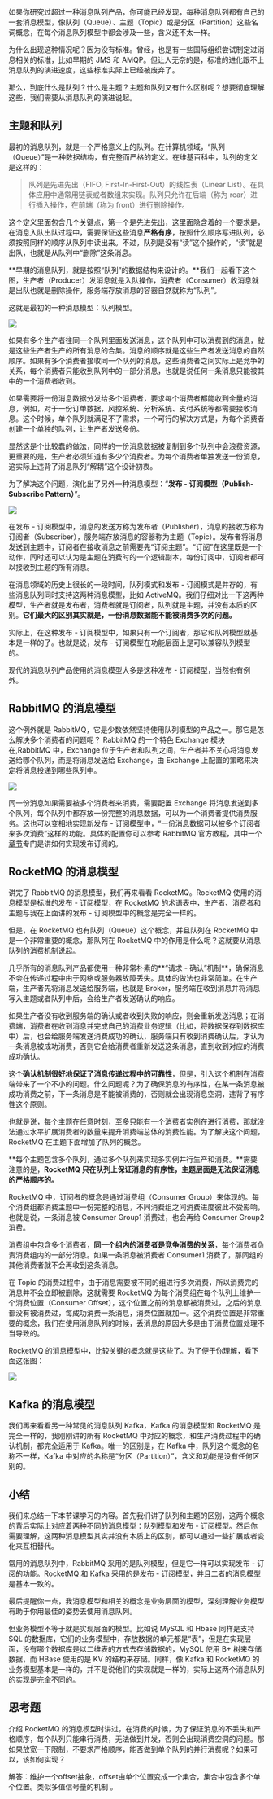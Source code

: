 如果你研究过超过一种消息队列产品，你可能已经发现，每种消息队列都有自己的一套消息模型，像队列（Queue）、主题（Topic）或是分区（Partition）这些名词概念，在每个消息队列模型中都会涉及一些，含义还不太一样。

为什么出现这种情况呢？因为没有标准。曾经，也是有一些国际组织尝试制定过消息相关的标准，比如早期的 JMS 和 AMQP。但让人无奈的是，标准的进化跟不上消息队列的演进速度，这些标准实际上已经被废弃了。

<!-- more -->

那么，到底什么是队列？什么是主题？主题和队列又有什么区别呢？想要彻底理解这些，我们需要从消息队列的演进说起。

## 主题和队列

最初的消息队列，就是一个严格意义上的队列。在计算机领域，“队列（Queue）”是一种数据结构，有完整而严格的定义。在维基百科中，队列的定义是这样的：

> 队列是先进先出（FIFO, First-In-First-Out）的线性表（Linear List）。在具体应用中通常用链表或者数组来实现。队列只允许在后端（称为 rear）进行插入操作，在前端（称为 front）进行删除操作。

这个定义里面包含几个关键点，第一个是先进先出，这里面隐含着的一个要求是，在消息入队出队过程中，需要保证这些消息**严格有序**，按照什么顺序写进队列，必须按照同样的顺序从队列中读出来。不过，队列是没有“读”这个操作的，“读”就是出队，也就是从队列中“删除”这条消息。

**早期的消息队列，就是按照“队列”的数据结构来设计的。**我们一起看下这个图，生产者（Producer）发消息就是入队操作，消费者（Consumer）收消息就是出队也就是删除操作，服务端存放消息的容器自然就称为“队列”。

这就是最初的一种消息模型：队列模型。

![](http://img.bcoder.top/2019.11.10/1.jpg)





如果有多个生产者往同一个队列里面发送消息，这个队列中可以消费到的消息，就是这些生产者生产的所有消息的合集。消息的顺序就是这些生产者发送消息的自然顺序。如果有多个消费者接收同一个队列的消息，这些消费者之间实际上是竞争的关系，每个消费者只能收到队列中的一部分消息，也就是说任何一条消息只能被其中的一个消费者收到。

如果需要将一份消息数据分发给多个消费者，要求每个消费者都能收到全量的消息，例如，对于一份订单数据，风控系统、分析系统、支付系统等都需要接收消息。这个时候，单个队列就满足不了需求，一个可行的解决方式是，为每个消费者创建一个单独的队列，让生产者发送多份。

显然这是个比较蠢的做法，同样的一份消息数据被复制到多个队列中会浪费资源，更重要的是，生产者必须知道有多少个消费者。为每个消费者单独发送一份消息，这实际上违背了消息队列“解耦”这个设计初衷。

为了解决这个问题，演化出了另外一种消息模型：“**发布 - 订阅模型（Publish-Subscribe Pattern）**”。

![](http://img.bcoder.top/2019.11.10/2.jpg)

在发布 - 订阅模型中，消息的发送方称为发布者（Publisher），消息的接收方称为订阅者（Subscriber），服务端存放消息的容器称为主题（Topic）。发布者将消息发送到主题中，订阅者在接收消息之前需要先“订阅主题”。“订阅”在这里既是一个动作，同时还可以认为是主题在消费时的一个逻辑副本，每份订阅中，订阅者都可以接收到主题的所有消息。

在消息领域的历史上很长的一段时间，队列模式和发布 - 订阅模式是并存的，有些消息队列同时支持这两种消息模型，比如 ActiveMQ。我们仔细对比一下这两种模型，生产者就是发布者，消费者就是订阅者，队列就是主题，并没有本质的区别。**它们最大的区别其实就是，一份消息数据能不能被消费多次的问题。**



实际上，在这种发布 - 订阅模型中，如果只有一个订阅者，那它和队列模型就基本是一样的了。也就是说，发布 - 订阅模型在功能层面上是可以兼容队列模型的。

现代的消息队列产品使用的消息模型大多是这种发布 - 订阅模型，当然也有例外。



## RabbitMQ 的消息模型

 这个例外就是 RabbitMQ，它是少数依然坚持使用队列模型的产品之一。那它是怎么解决多个消费者的问题呢？ RabbitMQ 的一个特色 Exchange 模块在,RabbitMQ 中，Exchange 位于生产者和队列之间，生产者并不关心将消息发送给哪个队列，而是将消息发送给 Exchange，由 Exchange 上配置的策略来决定将消息投递到哪些队列中。

![](http://img.bcoder.top/2019.11.10/3.jpg)

 同一份消息如果需要被多个消费者来消费，需要配置 Exchange 将消息发送到多个队列，每个队列中都存放一份完整的消息数据，可以为一个消费者提供消费服务。这也可以变相地实现新发布 - 订阅模型中，“一份消息数据可以被多个订阅者来多次消费”这样的功能。具体的配置你可以参考 RabbitMQ 官方教程，其中一个[章节](http://www.rabbitmq.com/tutorials/tutorial-three-python.html)专门是讲如何实现发布订阅的。 

## RocketMQ 的消息模型

讲完了 RabbitMQ 的消息模型，我们再来看看 RocketMQ。RocketMQ 使用的消息模型是标准的发布 - 订阅模型，在 RocketMQ 的术语表中，生产者、消费者和主题与我在上面讲的发布 - 订阅模型中的概念是完全一样的。

但是，在 RocketMQ 也有队列（Queue）这个概念，并且队列在 RocketMQ 中是一个非常重要的概念，那队列在 RocketMQ 中的作用是什么呢？这就要从消息队列的消费机制说起。

几乎所有的消息队列产品都使用一种非常朴素的**“请求 - 确认”机制**，确保消息不会在传递过程中由于网络或服务器故障丢失。具体的做法也非常简单。在生产端，生产者先将消息发送给服务端，也就是 Broker，服务端在收到消息并将消息写入主题或者队列中后，会给生产者发送确认的响应。

如果生产者没有收到服务端的确认或者收到失败的响应，则会重新发送消息；在消费端，消费者在收到消息并完成自己的消费业务逻辑（比如，将数据保存到数据库中）后，也会给服务端发送消费成功的确认，服务端只有收到消费确认后，才认为一条消息被成功消费，否则它会给消费者重新发送这条消息，直到收到对应的消费成功确认。

这个**确认机制很好地保证了消息传递过程中的可靠性**，但是，引入这个机制在消费端带来了一个不小的问题。什么问题呢？为了确保消息的有序性，在某一条消息被成功消费之前，下一条消息是不能被消费的，否则就会出现消息空洞，违背了有序性这个原则。

也就是说，每个主题在任意时刻，至多只能有一个消费者实例在进行消费，那就没法通过水平扩展消费者的数量来提升消费端总体的消费性能。为了解决这个问题，RocketMQ 在主题下面增加了队列的概念。

**每个主题包含多个队列，通过多个队列来实现多实例并行生产和消费。**需要注意的是，**RocketMQ 只在队列上保证消息的有序性，主题层面是无法保证消息的严格顺序的。**

RocketMQ 中，订阅者的概念是通过消费组（Consumer Group）来体现的。每个消费组都消费主题中一份完整的消息，不同消费组之间消费进度彼此不受影响，也就是说，一条消息被 Consumer Group1 消费过，也会再给 Consumer Group2 消费。

消费组中包含多个消费者，**同一个组内的消费者是竞争消费的关系**，每个消费者负责消费组内的一部分消息。如果一条消息被消费者 Consumer1 消费了，那同组的其他消费者就不会再收到这条消息。

在 Topic 的消费过程中，由于消息需要被不同的组进行多次消费，所以消费完的消息并不会立即被删除，这就需要 RocketMQ 为每个消费组在每个队列上维护一个消费位置（Consumer Offset），这个位置之前的消息都被消费过，之后的消息都没有被消费过，每成功消费一条消息，消费位置就加一。这个消费位置是非常重要的概念，我们在使用消息队列的时候，丢消息的原因大多是由于消费位置处理不当导致的。

RocketMQ 的消息模型中，比较关键的概念就是这些了。为了便于你理解，看下面这张图：

![](http://img.bcoder.top/2019.11.10/4.jpg)

## Kafka 的消息模型

我们再来看看另一种常见的消息队列 Kafka，Kafka 的消息模型和 RocketMQ 是完全一样的，我刚刚讲的所有 RocketMQ 中对应的概念，和生产消费过程中的确认机制，都完全适用于 Kafka。唯一的区别是，在 Kafka 中，队列这个概念的名称不一样，Kafka 中对应的名称是“分区（Partition）”，含义和功能是没有任何区别的。



## 小结

我们来总结一下本节课学习的内容。首先我们讲了队列和主题的区别，这两个概念的背后实际上对应着两种不同的消息模型：队列模型和发布 - 订阅模型。然后你需要理解，这两种消息模型其实并没有本质上的区别，都可以通过一些扩展或者变化来互相替代。

常用的消息队列中，RabbitMQ 采用的是队列模型，但是它一样可以实现发布 - 订阅的功能。RocketMQ 和 Kafka 采用的是发布 - 订阅模型，并且二者的消息模型是基本一致的。

最后提醒你一点，我消息模型和相关的概念是业务层面的模型，深刻理解业务模型有助于你用最佳的姿势去使用消息队列。

但业务模型不等于就是实现层面的模型。比如说 MySQL 和 Hbase 同样是支持 SQL 的数据库，它们的业务模型中，存放数据的单元都是“表”，但是在实现层面，没有哪个数据库是以二维表的方式去存储数据的，MySQL 使用 B+ 树来存储数据，而 HBase 使用的是 KV 的结构来存储。同样，像 Kafka 和 RocketMQ 的业务模型基本是一样的，并不是说他们的实现就是一样的，实际上这两个消息队列的实现是完全不同的。



## 思考题

 介绍 RocketMQ 的消息模型时讲过，在消费的时候，为了保证消息的不丢失和严格顺序，每个队列只能串行消费，无法做到并发，否则会出现消费空洞的问题。那如果放宽一下限制，不要求严格顺序，能否做到单个队列的并行消费呢？如果可以，该如何实现？ 

 解答：维护一个offset抽象，offset由单个位置变成一个集合，集合中包含多个单个位置。类似多值信号量的机制 。

